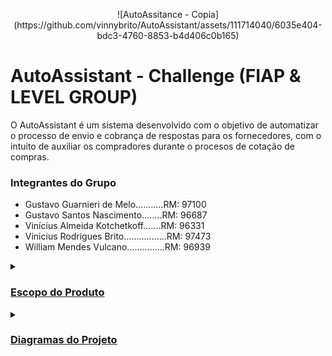 <p align="center">
  ![AutoAssitance - Copia](https://github.com/vinnybrito/AutoAssistant/assets/111714040/6035e404-bdc3-4760-8853-b4d406c0b165)
</p>


# AutoAssistant - Challenge (FIAP & LEVEL GROUP)

O AutoAssistant é um sistema desenvolvido com o objetivo de automatizar o processo de envio e cobrança de respostas para os fornecedores,
com o intuito de auxiliar os compradores durante o procesos de cotação de compras.

### Integrantes do Grupo
- Gustavo Guarnieri de Melo...........RM: 97100
- Gustavo Santos Nascimento........RM: 96687
- Vinícius Almeida Kotchetkoff.......RM: 96331
- Vinicius Rodrigues Brito.................RM: 97473
- William Mendes Vulcano...............RM: 96939


<details>
  <summary><h3><u>Escopo do Produto</h3></summary>
  <details>
    <summary><h4><u>Justificativa</u></h4></summary>
    <em>Quem vai se beneficiar com a nossa solução?</em>
    <p>O AutoAssistence é um sistema que tem como objetivo realizar a automação do envio de pedido de cotação de compras para os fornecedores. Nosso objetivo é ajudar a auatomatizar o processo manual realizado pelos compradores para que les possa tem mais agilidade na hora de realziar combranças para cada forncedor. Os compradores vão ser beneficiados por adquirir uma ferramenta personalizada, sem a necessidade de atividades manuais dos fornecedore. </p>
  </details>
  
</details>

<details>
  <summary><h3><u>Diagramas do Projeto</h3></summary>
    <details>
      <summary><h4><u>Diagrama de Entidade Relacionamento</u></h4></summary>
      <p>
        <image src="https://github.com/vinnybrito/AutoAssistant/assets/111714040/a2234be9-dde0-4fa9-9eb6-c8367a618d68"></image>
      </p>
    </details>
</details>
